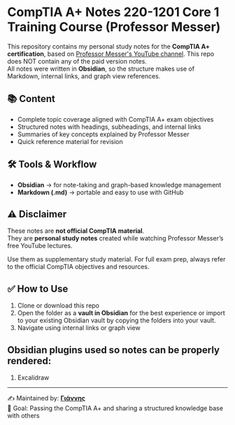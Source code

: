 # CompTIA A+ Notes 220-1201 Core 1 Training Course (Professor Messer)

This repository contains my personal study notes for the **CompTIA A+ certification**, based on [Professor Messer's YouTube channel](https://www.professormesser.com/). 
This repo does NOT contain any of the paid version notes.  
All notes were written in **Obsidian**, so the structure makes use of Markdown, internal links, and graph view references.

## 📚 Content

- Complete topic coverage aligned with CompTIA A+ exam objectives
- Structured notes with headings, subheadings, and internal links
- Summaries of key concepts explained by Professor Messer
- Quick reference material for revision

## 🛠 Tools & Workflow

- **Obsidian** → for note-taking and graph-based knowledge management  
- **Markdown (.md)** → portable and easy to use with GitHub  

## ⚠️ Disclaimer

These notes are **not official CompTIA material**.  
They are **personal study notes** created while watching Professor Messer’s free YouTube lectures.  

Use them as supplementary study material. For full exam prep, always refer to the official CompTIA objectives and resources.

## ✅ How to Use

1. Clone or download this repo
2. Open the folder as a **vault in Obsidian** for the best experience or import to your existing Obsidian vault by copying the folders into your vault. 
3. Navigate using internal links or graph view  

## Obsidian plugins used so notes can be properly rendered:
1. Excalidraw

---

✍️ Maintained by: **[Γιάννης](https://github.com/glarobats)**  
🎯 Goal: Passing the CompTIA A+ and sharing a structured knowledge base with others
